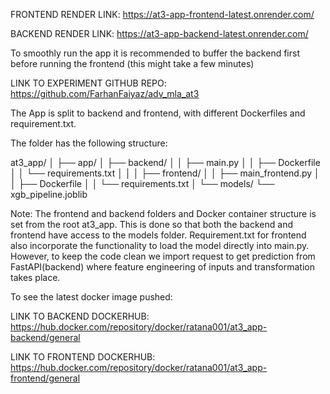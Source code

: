 FRONTEND RENDER LINK:
https://at3-app-frontend-latest.onrender.com/

BACKEND RENDER LINK:
https://at3-app-backend-latest.onrender.com/


To smoothly run the app it is recommended to buffer the backend first before running the frontend (this might take a few minutes)


LINK TO EXPERIMENT GITHUB REPO:
https://github.com/FarhanFaiyaz/adv_mla_at3


The App is split to backend and frontend, with different Dockerfiles and requirement.txt. 

The folder has the following structure:

at3_app/
│
├── app/
│   ├── backend/
│   │   ├── main.py
│   │   ├── Dockerfile
│   │   └── requirements.txt
│   │
│   ├── frontend/
│   │   ├── main_frontend.py
│   │   ├── Dockerfile
│   │   └── requirements.txt
│
└── models/
    └── xgb_pipeline.joblib


Note: The frontend and backend folders and Docker container structure is set from the root at3_app. This is done so that both the backend and frontend have access to the models folder. Requirement.txt for frontend also incorporate the functionality to load the model directly into main.py. However, to keep the code clean we import request to get prediction from FastAPI(backend) where feature engineering of inputs and transformation takes place.  

To see the latest docker image pushed:

LINK TO BACKEND DOCKERHUB: 
https://hub.docker.com/repository/docker/ratana001/at3_app-backend/general

LINK TO FRONTEND DOCKERHUB:
https://hub.docker.com/repository/docker/ratana001/at3_app-frontend/general

